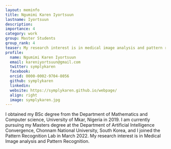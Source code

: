 ```yaml
---
layout: meminfo
title: Ngumimi Karen Iyortsuun
lastname: Iyortsuun
description:
importance: 4
category: work
group: Master Students
group_rank: 4
teaser: My research interest is in medical image analysis and pattern recognition.
profile:
  name: Ngumimi Karen Iyortsuun
  email: kareniyortsuun@gmail.com
  twitter: symplykaren
  facebook:
  orcid: 0000-0002-9704-8056
  github: symplykaren
  linkedin:
  website: https://symplykaren.github.io/webpage/
  align: right
  image: symplykaren.jpg
---
```



I obtained my BSc degree from the Department of Mathematics and Computer science, University of Mkar, Nigeria in 2019. I am currently pursuing my Masters degree at the Department of Artificial Intelligence Convergence, Chonnam National University, South Korea, and I joined the Pattern Recognition Lab in March 2022. My research interest is in Medical Image analysis and Pattern Recognition.


